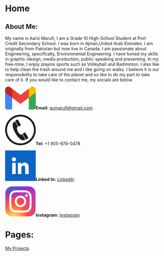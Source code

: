 # Home

## About Me:

My name is Aariz Marufi, I am a Grade 10 High-School Student at Port Credit Secondary School. I was born in Ajman,United Arab Emirates. I am originally from Pakistan but now live in Canada. I am passionate about Engineering, specifically, Environmental Engineering. I have honed my skills in graphic-design, media production, public-speaking and presenting. In my free-time, I enjoy playins sports such as Volleyball and Badminton. I also like to help clean the trash around me and I like going on walks. I believe it is our responsibility to take care of the planet and so like to do my part to take care of it. If you would like to contact me, my socials are below.


<img src="docs/assets/Gmail_Logo" width="100" height="auto">**Email:** aumarufi@gmail.com

<img src="docs/assets/Phone_Logo" width="100" height="auto">**Tel:** +1 905-978-0478

<img src="docs/assets/Linkedin_Logo" width="100" height="auto">**Linked In:** [LinkedIn](www.linkedin.com/in/aariz-marufi-b15420347)

<img src="docs/assets/Instagram_Logo" width="100" height="auto">**Instagram:** [Instagram](https://www.instagram.com/aariz.marufi/)





# Pages:
[My Projects](My_Projects.md)
